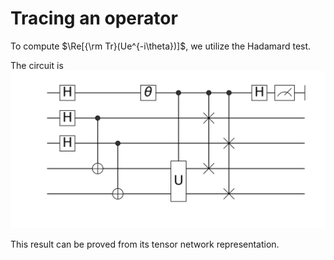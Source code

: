 # Tracing an operator

To compute $\Re[{\rm Tr}(Ue^{-i\theta})]$, we utilize the Hadamard test.

The circuit is
![trace circuit](traceop.png)

This result can be proved from its tensor network representation.